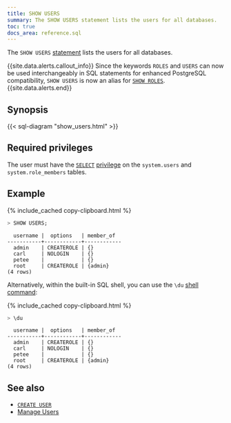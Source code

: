 ```yaml
---
title: SHOW USERS
summary: The SHOW USERS statement lists the users for all databases.
toc: true
docs_area: reference.sql
---
```


The `SHOW USERS` [statement](sql-statements.html) lists the users for all databases.

{{site.data.alerts.callout_info}}
 Since the keywords `ROLES` and `USERS` can now be used interchangeably in SQL statements for enhanced PostgreSQL compatibility, `SHOW USERS` is now an alias for [`SHOW ROLES`](show-roles.html).
{{site.data.alerts.end}}

## Synopsis

<div>
{{< sql-diagram "show_users.html" >}}
</div>

## Required privileges

The user must have the [`SELECT`](select-clause.html) [privilege](security-reference/authorization.html#managing-privileges) on the `system.users` and `system.role_members` tables.

## Example

{% include_cached copy-clipboard.html %}
~~~ sql
> SHOW USERS;
~~~

~~~
  username |  options   | member_of
-----------+------------+------------
  admin    | CREATEROLE | {}
  carl     | NOLOGIN    | {}
  petee    |            | {}
  root     | CREATEROLE | {admin}
(4 rows)
~~~

Alternatively, within the built-in SQL shell, you can use the `\du` [shell command](cockroach-sql.html#commands):

{% include_cached copy-clipboard.html %}
~~~ sql
> \du
~~~

~~~
  username |  options   | member_of
-----------+------------+------------
  admin    | CREATEROLE | {}
  carl     | NOLOGIN    | {}
  petee    |            | {}
  root     | CREATEROLE | {admin}
(4 rows)
~~~

## See also

- [`CREATE USER`](create-user.html)
- [Manage Users](security-reference/authorization.html#create-and-manage-users)
